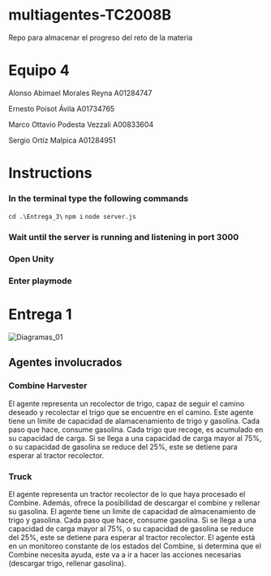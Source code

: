 # multiagentes-TC2008B
Repo para almacenar el progreso del reto de la materia

# Equipo 4
Alonso Abimael Morales Reyna A01284747

Ernesto Poisot Ávila A01734765

Marco Ottavio Podesta Vezzali A00833604

Sergio Ortíz Malpica A01284951

# Instructions
### In the terminal type the following commands
`cd .\Entrega_3\`
`npm i`
`node server.js`

### Wait until the server is running and listening in port 3000

### Open Unity

### Enter playmode


# Entrega 1
![Diagramas_01](Entrega_1/Multiagentes_Eq4.jpg "Diagramas de la primera entrega")

## Agentes involucrados
### Combine Harvester
El agente representa un recolector de trigo, capaz de seguir el camino deseado y recolectar el trigo que se encuentre en el camino.
Este agente tiene un limite de capacidad de alamacenamiento de trigo y gasolina.
Cada paso que hace, consume gasolina.
Cada trigo que recoge, es acumulado en su capacidad de carga.
Si se llega a una capacidad de carga mayor al 75%, o su capacidad de gasolina se reduce del 25%, este se detiene para esperar al tractor recolector.

### Truck
El agente representa un tractor recolector de lo que haya procesado el Combine. Además, ofrece la posibilidad de descargar el combine y rellenar su gasolina.
El agente tiene un limite de capacidad de almacenamiento de trigo y gasolina.
Cada paso que hace, consume gasolina.
Si se llega a una capacidad de carga mayor al 75%, o su capacidad de gasolina se reduce del 25%, este se detiene para esperar al tractor recolector.
El agente está en un monitoreo constante de los estados del Combine, si determina que el Combine necesita ayuda, este va a ir a hacer las acciones necesarias (descargar trigo, rellenar gasolina).

